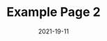 ---
  title: Example Page 2
  date: 2021-19-11
  overview:
    This is a simple example of how an overview can look.
    It needs to be very simple and only show the needed data
    that gived the user some context of what the article is.
  tags:
    - Example
    - Test
    - Code
  featured: true
---